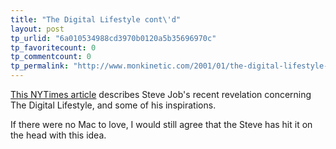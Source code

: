 ```yaml
---
title: "The Digital Lifestyle cont\'d"
layout: post
tp_urlid: "6a010534988cd3970b0120a5b35696970c"
tp_favoritecount: 0
tp_commentcount: 0
tp_permalink: "http://www.monkinetic.com/2001/01/the-digital-lifestyle-contd.html"
---
```

<a href="http://www.nytimes.com/2001/01/21/technology/21APPL.html?pagewanted=all">This NYTimes article</a> describes Steve Job&#39;s recent revelation concerning The Digital Lifestyle, and some of his inspirations.

If there were no Mac to love, I would still agree that the Steve has hit it on the head with this idea.
